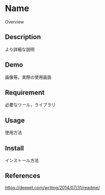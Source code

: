 # Name

Overview

## Description
より詳細な説明
## Demo
画像等，実際の使用画面
## Requirement
必要なツール，ライブラリ
## Usage
使用方法
## Install
インストール方法
## References
https://deeeet.com/writing/2014/07/31/readme/
